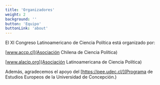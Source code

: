 ```yaml
---
title: 'Organizadores'
weight: 2
background: ''
button: 'Equipo'
buttonLink: 'about'
---
```


El XI Congreso Latinoamericano de Ciencia Política está organizado por:

[www.accp.cl](Asociación Chilena de Ciencia Política)

[www.alacip.org](Asociación Latinoamericana de Ciencia Política)

Además, agradecemos el apoyo del [https://pee.udec.cl/](Programa de Estudios Europeos de la Universidad de Concepción.)
